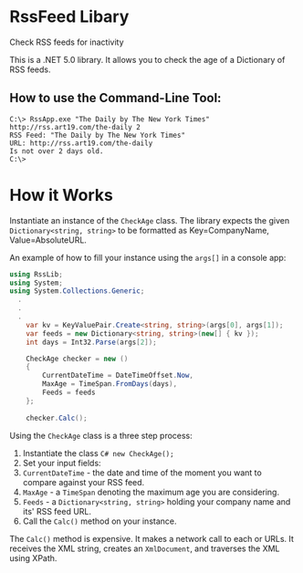 # RssFeed Libary
Check RSS feeds for inactivity

This is a .NET 5.0 library. It allows you to check the age of a Dictionary of RSS feeds.

## How to use the Command-Line Tool:

~~~~dos
C:\> RssApp.exe "The Daily by The New York Times" http://rss.art19.com/the-daily 2 
RSS Feed: "The Daily by The New York Times"
URL: http://rss.art19.com/the-daily
Is not over 2 days old.
C:\> 
~~~~

# How it Works
Instantiate an instance of the `CheckAge` class. The library expects the given `Dictionary<string, string>` to be formatted as Key=CompanyName, Value=AbsoluteURL.

An example of how to fill your instance using the `args[]` in a console app:

~~~~C#
using RssLib;
using System;
using System.Collections.Generic;
  .
  .
  .
    var kv = KeyValuePair.Create<string, string>(args[0], args[1]);
    var feeds = new Dictionary<string, string>(new[] { kv });
    int days = Int32.Parse(args[2]);

    CheckAge checker = new ()
    {
        CurrentDateTime = DateTimeOffset.Now,
        MaxAge = TimeSpan.FromDays(days),
        Feeds = feeds
    };
    
    checker.Calc();

~~~~

Using the `CheckAge` class is a three step process:
 1. Instantiate the class ````C# new CheckAge();````
 2. Set your input fields:
   1. `CurrentDateTime` - the date and time of the moment you want to compare against your RSS feed.
   2. `MaxAge` - a `TimeSpan` denoting the maximum age you are considering.
   3. `Feeds` - a `Dictionary<string, string>` holding your company name and its' RSS feed URL.
4. Call the `Calc()` method on your instance.

The `Calc()` method is expensive. It makes a network call to each or URLs. It receives the XML string, creates an `XmlDocument`, and traverses the XML using XPath.
